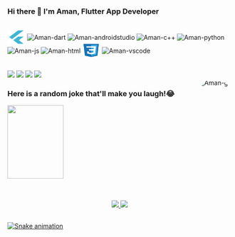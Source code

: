 ### Hi there 👋 I'm Aman, Flutter App Developer

<div style="display: inline_block"><br>
  <img align="center" alt="Aman-flutter" height="30" width="40" src="https://raw.githubusercontent.com/devicons/devicon/master/icons/flutter/flutter-plain.svg">
  <img align="center" alt="Aman-dart" height="30" width="40" src="https://cdn.jsdelivr.net/gh/devicons/devicon/icons/dart/dart-original.svg">
  <img align="center" alt="Aman-androidstudio" height="30" width="40" src="https://cdn.jsdelivr.net/gh/devicons/devicon/icons/androidstudio/androidstudio-original.svg">
  <img align="center" alt="Aman-c++" height="30" width="40" src="https://raw.githubusercontent.com/jmnote/z-icons/master/svg/cpp.svg">
  <img align="center" alt="Aman-python" height="30" width="40" src="https://raw.githubusercontent.com/jmnote/z-icons/master/svg/python.svg">
  <img align="center" alt="Aman-js" height="30" width="40" src="https://cdn.jsdelivr.net/gh/devicons/devicon/icons/javascript/javascript-plain.svg">
  <img align="center" alt="Aman-html" height="30" width="40" src="https://cdn.jsdelivr.net/gh/devicons/devicon/icons/html5/html5-original.svg">
  <img align="center" alt="Aman-css" height="30" width="40" src="https://raw.githubusercontent.com/devicons/devicon/master/icons/css3/css3-original.svg">
  <img align="center" alt="Aman-vscode" height="30" width="40" src="https://cdn.jsdelivr.net/gh/devicons/devicon/icons/vscode/vscode-original.svg">
  
</div>

##

<div>
  <a href="https://www.linkedin.com/in/amanmeena" target="_blank"><img src="https://img.shields.io/badge/-LinkedIn-%230077B5?style=for-the-badge&logo=linkedin&logoColor=white" target="_blank"></a> 
  <a href="https://instagram.com/theycallme_aman" target="_blank"><img src="https://img.shields.io/badge/-Instagram-%23E4405F?style=for-the-badge&logo=instagram&logoColor=white" target="_blank"></a>
 <a href="https://discordapp.com/users/Aman Meena#8159" target="_blank"><img src="https://img.shields.io/badge/Discord-7289DA?style=for-the-badge&logo=discord&logoColor=white" target="_blank"></a> 
  <a href = "mailto:aman.meena801@gmail.com"><img src="https://img.shields.io/badge/-Gmail-%23333?style=for-the-badge&logo=gmail&logoColor=white" target="_blank"></a>
</div>
<img align="right" alt="Aman-gif" height="200" style="border-radius:50px;" src="https://picrew.me/shareImg/org/202207/404676_vxPRQioM.png">

### Here is a random joke that'll make you laugh!😂

<div align="left">
<img height="165em" width="50%" src="https://readme-jokes.vercel.app/api"/>
</div>

##

<br> 
<div align="center">
  <a href="https://github.com/amanmeena801">
  <img height="165em" src="https://github-readme-stats.vercel.app/api?username=amanmeena801&show_icons=true&theme=dracula&include_all_commits=true&count_private=true"/>
  <img height="165em" src="https://github-readme-stats.vercel.app/api/top-langs/?username=amanmeena801&layout=compact&langs_count=7&theme=dracula"/>
</div>

##

<div> 

![Snake animation](https://github.com/amanmeena801/amanmeena801/blob/output/github-contribution-grid-snake.svg)

</div>  
